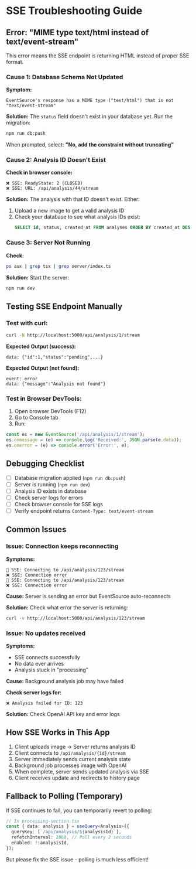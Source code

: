 # SSE Troubleshooting Guide

## Error: "MIME type text/html instead of text/event-stream"

This error means the SSE endpoint is returning HTML instead of proper SSE format.

### Cause 1: Database Schema Not Updated

**Symptom:**
```
EventSource's response has a MIME type ("text/html") that is not "text/event-stream"
```

**Solution:**
The `status` field doesn't exist in your database yet. Run the migration:

```bash
npm run db:push
```

When prompted, select: **"No, add the constraint without truncating"**

### Cause 2: Analysis ID Doesn't Exist

**Check in browser console:**
```
❌ SSE: ReadyState: 2 (CLOSED)
❌ SSE: URL: /api/analysis/44/stream
```

**Solution:**
The analysis with that ID doesn't exist. Either:
1. Upload a new image to get a valid analysis ID
2. Check your database to see what analysis IDs exist:
   ```sql
   SELECT id, status, created_at FROM analyses ORDER BY created_at DESC LIMIT 10;
   ```

### Cause 3: Server Not Running

**Check:**
```bash
ps aux | grep tsx | grep server/index.ts
```

**Solution:**
Start the server:
```bash
npm run dev
```

## Testing SSE Endpoint Manually

### Test with curl:
```bash
curl -N http://localhost:5000/api/analysis/1/stream
```

**Expected Output (success):**
```
data: {"id":1,"status":"pending",...}

```

**Expected Output (not found):**
```
event: error
data: {"message":"Analysis not found"}

```

### Test in Browser DevTools:

1. Open browser DevTools (F12)
2. Go to Console tab
3. Run:
```javascript
const es = new EventSource('/api/analysis/1/stream');
es.onmessage = (e) => console.log('Received:', JSON.parse(e.data));
es.onerror = (e) => console.error('Error:', e);
```

## Debugging Checklist

- [ ] Database migration applied (`npm run db:push`)
- [ ] Server is running (`npm run dev`)
- [ ] Analysis ID exists in database
- [ ] Check server logs for errors
- [ ] Check browser console for SSE logs
- [ ] Verify endpoint returns `Content-Type: text/event-stream`

## Common Issues

### Issue: Connection keeps reconnecting

**Symptoms:**
```
🔌 SSE: Connecting to /api/analysis/123/stream
❌ SSE: Connection error
🔌 SSE: Connecting to /api/analysis/123/stream
❌ SSE: Connection error
```

**Cause:** Server is sending an error but EventSource auto-reconnects

**Solution:** Check what error the server is returning:
```bash
curl -v http://localhost:5000/api/analysis/123/stream
```

### Issue: No updates received

**Symptoms:**
- SSE connects successfully
- No data ever arrives
- Analysis stuck in "processing"

**Cause:** Background analysis job may have failed

**Check server logs for:**
```
❌ Analysis failed for ID: 123
```

**Solution:** Check OpenAI API key and error logs

## How SSE Works in This App

1. Client uploads image → Server returns analysis ID
2. Client connects to `/api/analysis/{id}/stream`
3. Server immediately sends current analysis state
4. Background job processes image with OpenAI
5. When complete, server sends updated analysis via SSE
6. Client receives update and redirects to history page

## Fallback to Polling (Temporary)

If SSE continues to fail, you can temporarily revert to polling:

```typescript
// In processing-section.tsx
const { data: analysis } = useQuery<Analysis>({
  queryKey: [`/api/analysis/${analysisId}`],
  refetchInterval: 2000, // Poll every 2 seconds
  enabled: !!analysisId,
});
```

But please fix the SSE issue - polling is much less efficient!
